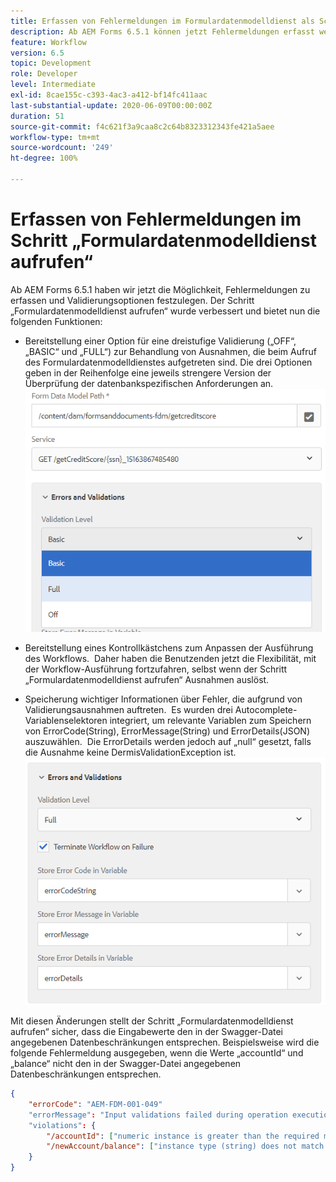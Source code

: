 ```yaml
---
title: Erfassen von Fehlermeldungen im Formulardatenmodelldienst als Schritt im Workflow
description: Ab AEM Forms 6.5.1 können jetzt Fehlermeldungen erfasst werden, die beim Aufrufen des Formulardatenmodelldienstes als Schritt in einem AEM-Workflow generiert wurden. Workflow.
feature: Workflow
version: 6.5
topic: Development
role: Developer
level: Intermediate
exl-id: 8cae155c-c393-4ac3-a412-bf14fc411aac
last-substantial-update: 2020-06-09T00:00:00Z
duration: 51
source-git-commit: f4c621f3a9caa8c2c64b8323312343fe421a5aee
workflow-type: tm+mt
source-wordcount: '249'
ht-degree: 100%

---
```


# Erfassen von Fehlermeldungen im Schritt „Formulardatenmodelldienst aufrufen“

Ab AEM Forms 6.5.1 haben wir jetzt die Möglichkeit, Fehlermeldungen zu erfassen und Validierungsoptionen festzulegen. Der Schritt „Formulardatenmodelldienst aufrufen“ wurde verbessert und bietet nun die folgenden Funktionen:

* Bereitstellung einer Option für eine dreistufige Validierung („OFF“, „BASIC“ und „FULL“) zur Behandlung von Ausnahmen, die beim Aufruf des Formulardatenmodelldienstes aufgetreten sind. Die drei Optionen geben in der Reihenfolge eine jeweils strengere Version der Überprüfung der datenbankspezifischen Anforderungen an.
  ![validation-levels](assets/validation-level.PNG)

* Bereitstellung eines Kontrollkästchens zum Anpassen der Ausführung des Workflows.  Daher haben die Benutzenden jetzt die Flexibilität, mit der Workflow-Ausführung fortzufahren, selbst wenn der Schritt „Formulardatenmodelldienst aufrufen“ Ausnahmen auslöst.

* Speicherung wichtiger Informationen über Fehler, die aufgrund von Validierungsausnahmen auftreten.  Es wurden drei Autocomplete-Variablenselektoren integriert, um relevante Variablen zum Speichern von ErrorCode(String), ErrorMessage(String) und ErrorDetails(JSON) auszuwählen.  Die ErrorDetails werden jedoch auf „null“ gesetzt, falls die Ausnahme keine DermisValidationException ist.
  ![Erfassen von Fehlermeldungen](assets/fdm-error-details.PNG)

Mit diesen Änderungen stellt der Schritt „Formulardatenmodelldienst aufrufen“ sicher, dass die Eingabewerte den in der Swagger-Datei angegebenen Datenbeschränkungen entsprechen. Beispielsweise wird die folgende Fehlermeldung ausgegeben, wenn die Werte „accountId“ und „balance“ nicht den in der Swagger-Datei angegebenen Datenbeschränkungen entsprechen.

```json
{
    "errorCode": "AEM-FDM-001-049"
    "errorMessage": "Input validations failed during operation execution"
    "violations": {
        "/accountId": ["numeric instance is greater than the required maximum (maximum: 20, found: 97)"],
        "/newAccount/balance": ["instance type (string) does not match any allowed primitive type (allowed: [\"integer\",\"number\"])"]
    }   
}
```
